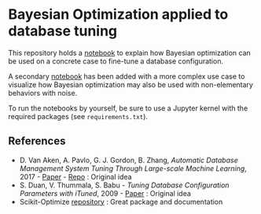 # Bayesian Optimization applied to database tuning

This repository holds a [notebook](https://github.com/paulden/bayesian-optimization/blob/master/bayesian_optimization.ipynb) to explain how Bayesian optimization can be used on a concrete case to fine-tune a database configuration.

A secondary [notebook](https://github.com/paulden/bayesian-optimization/blob/master/bayesian_optimization_complex.ipynb) has been added with a more complex use case to visualize how Bayesian optimization may also be used with non-elementary behaviors with noise.

To run the notebooks by yourself, be sure to use a Jupyter kernel with the required packages (see `requirements.txt`).

## References

- D. Van Aken, A. Pavlo, G. J. Gordon, B. Zhang, *Automatic Database Management System Tuning Through Large-scale Machine Learning*, 2017 - [Paper](https://db.cs.cmu.edu/papers/2017/p1009-van-aken.pdf) - [Repo](https://github.com/cmu-db/ottertune) : Original idea
- S. Duan, V. Thummala, S. Babu - *Tuning Database Configuration Parameters with iTuned*, 2009 - [Paper](https://users.cs.duke.edu/~shivnath/papers/ituned.pdf) : Original idea
- Scikit-Optimize [repository](https://github.com/scikit-optimize/scikit-optimize) : Great package and documentation
